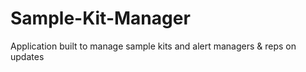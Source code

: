 # Sample-Kit-Manager
Application built to manage sample kits and alert managers &amp; reps on updates
